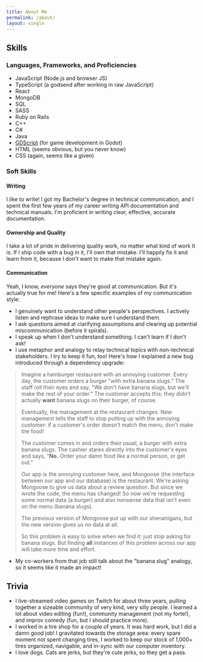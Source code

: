 ```yaml
---
title: About Me
permalink: /about/
layout: single
---
```


## Skills

### Languages, Frameworks, and Proficiencies

- JavaScript (Node.js and browser JS)
- TypeScript (a godsend after working in raw JavaScript)
- React
- MongoDB
- SQL
- SASS
- Ruby on Rails
- C++
- C#
- Java
- [GDScript](https://docs.godotengine.org/en/stable/tutorials/scripting/gdscript/index.html) (for game development in Godot)
- HTML (seems obvious, but you never know)
- CSS (again, seems like a given)

### Soft Skills

#### Writing

I like to write! I got my Bachelor's degree in technical communication, and I spent the first few years of my career writing API documentation and technical manuals. I'm proficient in writing clear, effective, accurate documentation.

#### Ownership and Quality

I take a lot of pride in delivering quality work, no matter what kind of work it is. If I ship code with a bug in it, I'll own that mistake. I'll happily fix it and learn from it, because I don't want to make that mistake again.

#### Communication

Yeah, I know, *everyone* says they're good at communication. But it's actually true for me! Here's a few specific examples of my communication style:

- I genuinely want to understand other people's perspectives. I actively listen and rephrase ideas to make sure I understand them.
- I ask questions aimed at clarifying assumptions and clearing up potential miscommunication (before it spirals).
- I speak up when I don't understand something. I can't learn if I don't ask!
- I use metaphor and analogy to relay technical topics with non-technical stakeholders. I try to keep it fun, too! Here's how I explained a new bug introduced through a dependency upgrade:

> Imagine a hamburger restaurant with an annoying customer. Every day, the customer orders a burger "with extra banana slugs." The staff roll their eyes and say, "We don't have banana slugs, but we'll make the rest of your order." The customer accepts this; they didn't actually **want** banana slugs on their burger, of course.
>
> Eventually, the management at the restaurant changes. New management tells the staff to stop putting up with the annoying customer: if a customer's order doesn't match the menu, don't make the food!
>
> The customer comes in and orders their usual, a burger with extra banana slugs. The cashier stares directly into the customer's eyes and says, "**No.** Order your damn food like a normal person, or get out."
>
> Our app is the annoying customer here, and Mongoose (the interface between our app and our database) is the restaurant. We're asking Mongoose to give us data about a review question. But since we wrote the code, the menu has changed! So now we're requesting some normal data (a burger) and also nonsense data that isn't even on the menu (banana slugs).
>
> The previous version of Mongoose put up with our shenanigans, but the new version gives us no data at all.
>
> So this problem is easy to solve when we find it: just stop asking for banana slugs. But finding **all** instances of this problem across our app will take more time and effort.

- My co-workers from that job still talk about the "banana slug" analogy, so it seems like it made an impact!

## Trivia

- I live-streamed video games on Twitch for about three years, pulling together a sizeable community of very kind, very silly people. I learned a lot about video editing (fun!), community management (not my forte!), and improv comedy (fun, but I should practice more).
- I worked in a tire shop for a couple of years. It was hard work, but I did a damn good job! I gravitated towards the storage area: every spare moment not spent changing tires, I worked to keep our stock of 1,000+ tires organized, navigable, and in-sync with our computer inventory.
- I love dogs. Cats are jerks, but they're cute jerks, so they get a pass.